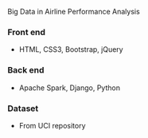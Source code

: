 Big Data in Airline Performance Analysis

### Front end
* HTML, CSS3, Bootstrap, jQuery

### Back end
* Apache Spark, Django, Python

### Dataset

* From UCI repository
